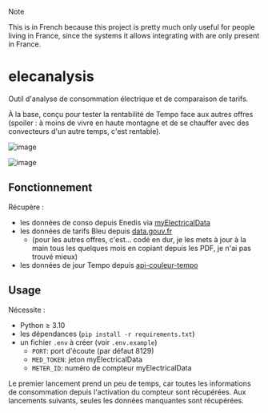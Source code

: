 > [!NOTE]
> This is in French because this project is pretty much only useful for people living in France, since the systems it allows integrating with are only present in France.

# elecanalysis

Outil d'analyse de consommation électrique et de comparaison de tarifs.

À la base, conçu pour tester la rentabilité de Tempo face aux autres offres (spoiler : à moins de vivre en haute montagne et de se chauffer avec des convecteurs d'un autre temps, c'est rentable).

![image](https://github.com/zdimension/elecanalysis/assets/4533568/9e6795f3-db47-4d8d-82da-4b256476dd46)

![image](https://github.com/zdimension/elecanalysis/assets/4533568/a5e8efba-982a-4a3e-b90b-bef7fc493143)

## Fonctionnement

Récupère :
- les données de conso depuis Enedis via [myElectricalData](https://www.myelectricaldata.fr/)
- les données de tarifs Bleu depuis [data.gouv.fr](https://www.data.gouv.fr)
  - (pour les autres offres, c'est... codé en dur, je les mets à jour à la main tous les quelques mois en copiant depuis les PDF, je n'ai pas trouvé mieux)
- les données de jour Tempo depuis [api-couleur-tempo](https://www.api-couleur-tempo.fr/)

## Usage

Nécessite :
- Python ≥ 3.10
- les dépendances (`pip install -r requirements.txt`)
- un fichier `.env` à créer (voir `.env.example`)
  - `PORT`: port d'écoute (par défaut 8129)
  - `MED_TOKEN`: jeton myElectricalData
  - `METER_ID`: numéro de compteur myElectricalData
 
Le premier lancement prend un peu de temps, car toutes les informations de consommation depuis l'activation du compteur sont récupérées. Aux lancements suivants, seules les données manquantes sont récupérées.
